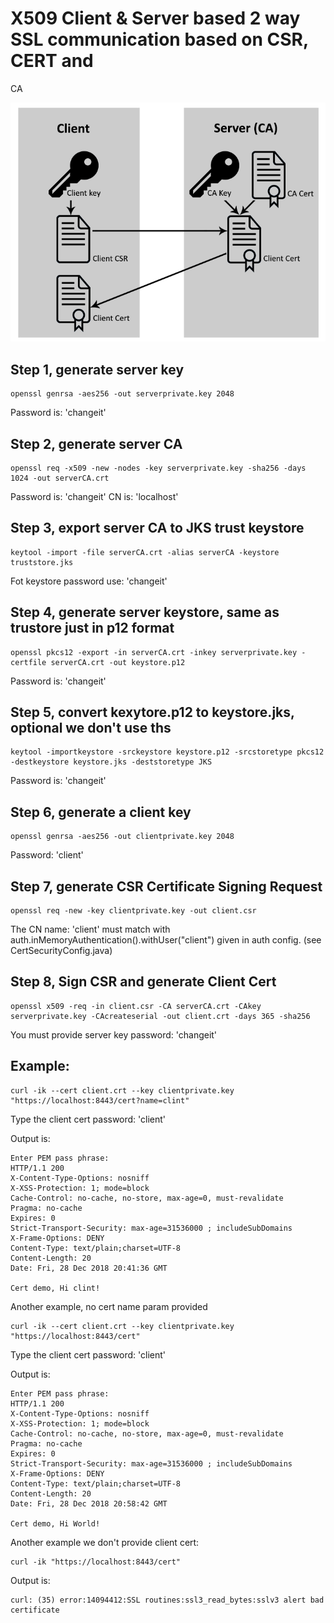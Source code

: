 # X509 Client & Server based 2 way SSL communication based on CSR, CERT and
CA



![Client Server Cert based](client-crt.png)

## Step 1, generate server key

```
openssl genrsa -aes256 -out serverprivate.key 2048
```

Password is: 'changeit'

## Step 2, generate server CA

```
openssl req -x509 -new -nodes -key serverprivate.key -sha256 -days 1024 -out serverCA.crt
```

Password is: 'changeit'
CN is: 'localhost'

## Step 3, export server CA to JKS trust keystore

```
keytool -import -file serverCA.crt -alias serverCA -keystore truststore.jks
```

Fot keystore password use: 'changeit'

## Step 4, generate server keystore, same as trustore just in p12 format

```
openssl pkcs12 -export -in serverCA.crt -inkey serverprivate.key -certfile serverCA.crt -out keystore.p12
```

Password is: 'changeit'

## Step 5, convert kexytore.p12 to keystore.jks, optional we don't use ths

```
keytool -importkeystore -srckeystore keystore.p12 -srcstoretype pkcs12 -destkeystore keystore.jks -deststoretype JKS
```

Password is: 'changeit'

## Step 6, generate a client key


```
openssl genrsa -aes256 -out clientprivate.key 2048
```

Password: 'client'

## Step 7, generate CSR Certificate Signing Request

```
openssl req -new -key clientprivate.key -out client.csr
```

The CN name: 'client' must match with auth.inMemoryAuthentication().withUser("client") given in auth config. (see CertSecurityConfig.java)


## Step 8, Sign CSR and generate Client Cert

```
openssl x509 -req -in client.csr -CA serverCA.crt -CAkey serverprivate.key -CAcreateserial -out client.crt -days 365 -sha256
```

You must provide server key password: 'changeit'

## Example:

```
curl -ik --cert client.crt --key clientprivate.key "https://localhost:8443/cert?name=clint"
```

Type the client cert password: 'client'

Output is:

```
Enter PEM pass phrase:
HTTP/1.1 200
X-Content-Type-Options: nosniff
X-XSS-Protection: 1; mode=block
Cache-Control: no-cache, no-store, max-age=0, must-revalidate
Pragma: no-cache
Expires: 0
Strict-Transport-Security: max-age=31536000 ; includeSubDomains
X-Frame-Options: DENY
Content-Type: text/plain;charset=UTF-8
Content-Length: 20
Date: Fri, 28 Dec 2018 20:41:36 GMT

Cert demo, Hi clint!
```

Another example, no cert name param provided

```
curl -ik --cert client.crt --key clientprivate.key "https://localhost:8443/cert"
```

Type the client cert password: 'client'

Output is:

```
Enter PEM pass phrase:
HTTP/1.1 200
X-Content-Type-Options: nosniff
X-XSS-Protection: 1; mode=block
Cache-Control: no-cache, no-store, max-age=0, must-revalidate
Pragma: no-cache
Expires: 0
Strict-Transport-Security: max-age=31536000 ; includeSubDomains
X-Frame-Options: DENY
Content-Type: text/plain;charset=UTF-8
Content-Length: 20
Date: Fri, 28 Dec 2018 20:58:42 GMT

Cert demo, Hi World!
```

Another example we don't provide client cert:

```
curl -ik "https://localhost:8443/cert"
```

Output is:

```
curl: (35) error:14094412:SSL routines:ssl3_read_bytes:sslv3 alert bad certificate
```